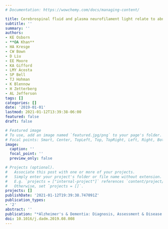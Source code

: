 ```yaml
---
# Documentation: https://wowchemy.com/docs/managing-content/

title: Cerebrospinal fluid and plasma neurofilament light relate to abnormal cognition
subtitle: ''
summary: ''
authors:
- KE Osborn
- **OA Khan**
- HA Kresge
- CW Bown
- D Liu
- EE Moore
- KA Gifford
- LMY Acosta
- SP Bell
- TJ Hohman
- K Blennow
- H Zetterberg
- AL Jefferson
tags: []
categories: []
date: '2019-01-01'
lastmod: 2021-01-12T13:39:38-06:00
featured: false
draft: false

# Featured image
# To use, add an image named `featured.jpg/png` to your page's folder.
# Focal points: Smart, Center, TopLeft, Top, TopRight, Left, Right, BottomLeft, Bottom, BottomRight.
image:
  caption: ''
  focal_point: ''
  preview_only: false

# Projects (optional).
#   Associate this post with one or more of your projects.
#   Simply enter your project's folder or file name without extension.
#   E.g. `projects = ["internal-project"]` references `content/project/deep-learning/index.md`.
#   Otherwise, set `projects = []`.
projects: []
publishDate: '2021-01-12T19:39:38.747091Z'
publication_types:
- '2'
abstract: ''
publication: "*Alzheimer's & Dementia: Diagnosis, Assessment & Disease Monitoring*"
doi: 10.1016/j.dadm.2019.08.008
---
```

